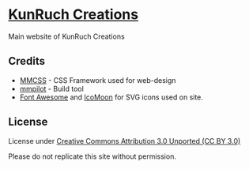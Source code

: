 # [KunRuch Creations](https://kunruchcreations.com)
Main website of KunRuch Creations

## Credits

 - [MMCSS](https://mmcss.kunruchcreations.com/) - CSS Framework used for web-design
 - [mmpilot](https://mmpilot.kunruchcreations.com/) - Build tool
 - [Font Awesome](http://fontawesome.io/) and [IcoMoon](https://icomoon.io/) for SVG icons used on site.

## License

License under [Creative Commons Attribution 3.0 Unported (CC BY 3.0)](https://creativecommons.org/licenses/by/3.0/)

Please do not replicate this site without permission.